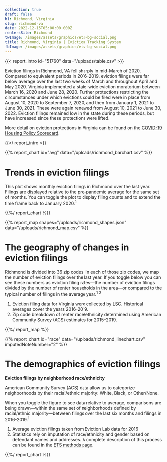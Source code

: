```yaml
---
collection: true
draft: false
h1: Richmond, Virginia
slug: richmond-va
date: 2022-12-15T05:00:00.000Z
rentersSite: Richmond
twImage: /images/assets/graphics/ets-bg-social.png
title: Richmond, Virginia | Eviction Tracking System
fbImage: /images/assets/graphics/ets-bg-social.png
---
```

{{< report_intro id="51760" data="/uploads/table.csv" >}}

Eviction filings in Richmond, VA fell sharply in mid-March of 2020. Compared to equivalent periods in 2016-2019, eviction filings were far below average over the last two weeks of March and throughout April and May 2020. Virginia implemented a state-wide eviction moratorium between March 16, 2020 and June 28, 2020. Further protections restricting the circumstances under which evictions could be filed were in place from August 10, 2020 to September 7, 2020, and then from January 1, 2021 to June 30, 2021. These were again renewed from August 10, 2021 to June 30, 2022. Eviction filings remained low in the state during these periods, but have increased since these protections were lifted.

More detail on eviction protections in Virginia can be found on the [COVID-19 Housing Policy Scorecard](https://evictionlab.org/covid-policy-scorecard/va/).

{{</ report_intro >}}


{{% report_chart id="avg" data="/uploads/richmond_barchart.csv" %}}

# Trends in eviction filings

This plot shows monthly eviction filings in Richmond over the last year. Filings are displayed relative to the pre-pandemic average for the same set of months. You can toggle the plot to display filing counts and to extend the time frame back to January 2020.<sup>1</sup>


{{%/ report_chart %}}



{{% report_map shapes="/uploads/richmond_shapes.json" data="/uploads/richmond_map.csv" %}}



# The geography of changes in eviction filings

Richmond is divided into 36 zip codes. In each of those zip codes, we map the number of eviction filings over the last year. If you toggle below you can see these numbers as eviction filing rates—the number of eviction filings divided by the number of renter households in the area—or compared to the typical number of filings in the average year.<sup>1</sup> <sup>2</sup>

1. Eviction filing data for Virginia were collected by [LSC](https://www.lsc.gov/). Historical averages cover the years 2016-2019.
2. Zip code breakdown of renter race/ethnicity determined using American Community Survey (ACS) estimates for 2015–2019.



{{%/ report_map %}}



{{% report_chart id="race" data="/uploads/richmond_linechart.csv" imputedNoteNumber="2" %}}



# The demographics of eviction filings

**Eviction filings by neighborhood race/ethnicity**

American Community Survey (ACS) data allow us to categorize neighborhoods by their racial/ethnic majority: White, Black, or Other/None. 

When you toggle the figure to see data relative to average, comparisons are being drawn—within the same set of neighborhoods defined by racial/ethnic majority—between filings over the last six months and filings in 2016-2019.<sup>1</sup>

1. Average eviction filings taken from Eviction Lab data for 2016
2. Statistics rely on imputation of race/ethnicity and gender based on defendant names and addresses. A complete description of this process can be found in the [ETS methods page](https://evictionlab.org/eviction-tracking/methods/).

{{%/ report_chart %}}
